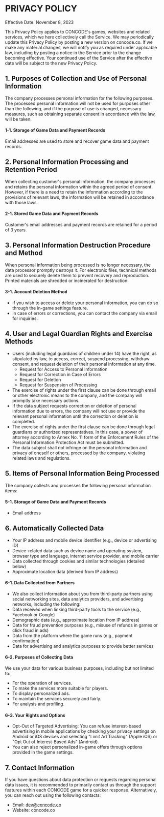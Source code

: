 # PRIVACY POLICY
 
Effective Date: November 8, 2023

This Privacy Policy applies to CONCODE's games, websites and related services, which we here collectively call the Service. We may periodically update this Privacy Policy by posting a new version on concode.co. If we make any material changes, we will notify you as required under applicable law, including by posting a notice in the Service prior to the change becoming effective. Your continued use of the Service after the effective date will be subject to the new Privacy Policy.

## 1. Purposes of Collection and Use of Personal Information
The company processes personal information for the following purposes. The processed personal information will not be used for purposes other than the following, and if the purpose of use is changed, necessary measures, such as obtaining separate consent in accordance with the law, will be taken.

#### 1-1. Storage of Game Data and Payment Records
Email addresses are used to store and recover game data and payment records.

## 2. Personal Information Processing and Retention Period
When collecting customer's personal information, the company processes and retains the personal information within the agreed period of consent. However, if there is a need to retain the information according to the provisions of relevant laws, the information will be retained in accordance with those laws.

#### 2-1. Stored Game Data and Payment Records
Customer's email addresses and payment records are retained for a period of 3 years.

## 3. Personal Information Destruction Procedure and Method
When personal information being processed is no longer necessary, the data processor promptly destroys it. For electronic files, technical methods are used to securely delete them to prevent recovery and reproduction. Printed materials are shredded or incinerated for destruction.

#### 3-1. Account Deletion Method
* If you wish to access or delete your personal information, you can do so through the in-game settings feature.
* In case of errors or corrections, you can contact the company via email for inquiries.


## 4. User and Legal Guardian Rights and Exercise Methods
* Users (including legal guardians of children under 14) have the right, as stipulated by law, to access, correct, suspend processing, withdraw consent, and request deletion of their personal information at any time.
  * Request for Access to Personal Information
  * Request for Correction in Case of Errors
  * Request for Deletion
  * Request for Suspension of Processing
* The exercise of rights under the first clause can be done through email or other electronic means to the company, and the company will promptly take necessary actions.
* If the data subject requests correction or deletion of personal information due to errors, the company will not use or provide the relevant personal information until the correction or deletion is completed.
* The exercise of rights under the first clause can be done through legal guardians or authorized representatives. In this case, a power of attorney according to Annex No. 11 form of the Enforcement Rules of the Personal Information Protection Act must be submitted.
* The data subject shall not infringe on the personal information and privacy of oneself or others, processed by the company, violating related laws and regulations.

## 5. Items of Personal Information Being Processed
The company collects and processes the following personal information items:
#### 5-1. Storage of Game Data and Payment Records
* Email address

## 6. Automatically Collected Data
* Your IP address and mobile device identifier (e.g., device or advertising ID)
* Device-related data such as device name and operating system, browser type and language, internet service provider, and mobile carrier
* Data collected through cookies and similar technologies (detailed below)
* Approximate location data (derived from IP address)

#### 6-1. Data Collected from Partners
* We also collect information about you from third-party partners using social networking sites, data analytics providers, and advertising networks, including the following:
* Data received when linking third-party tools to the service (e.g., Facebook or Google)
* Demographic data (e.g., approximate location from IP address)
* Data for fraud prevention purposes (e.g., misuse of refunds in games or click fraud in ads)
* Data from the platform where the game runs (e.g., payment confirmation)
* Data for advertising and analytics purposes to provide better services

#### 6-2. Purposes of Collecting Data
We use your data for various business purposes, including but not limited to:
* For the operation of services.
* To make the services more suitable for players.
* To display personalized ads.
* To maintain the services securely and fairly.
* For analysis and profiling.

#### 6-3. Your Rights and Options
* Opt-Out of Targeted Advertising: You can refuse interest-based advertising in mobile applications by checking your privacy settings on Android or iOS devices and selecting "Limit Ad Tracking" (Apple iOS) or "Opt Out of Interest-Based Ads" (Android).
* You can also reject personalized in-game offers through options provided in the game settings.

## 7. Contact Information
If you have questions about data protection or requests regarding personal data issues, it is recommended to primarily contact us through the support features within each CONCODE game for a quicker response. Alternatively, you can reach out using the following contacts:

* Email: dev@concode.co
* Website: concode.co